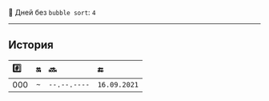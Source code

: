 🤡 Дней без `bubble sort`: `4`

---

## История
| #️⃣ | 🔛 | 🔜 | 🔚 |
| :--- | :---: | :--- | :--- |
| 000 | `~` | `--.--.----` | `16.09.2021` |

[comment]: <> (| 001 | `4` | `16.09.2021` | `...` |)